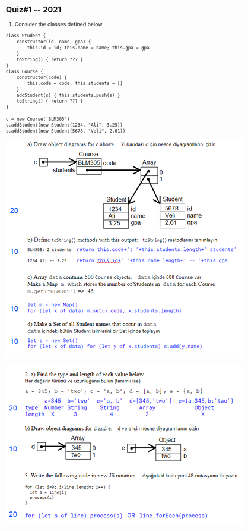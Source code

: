 ﻿
## Quiz#1 -- 2021

1. Consider the classes defined below 
````
class Student {
    constructor(id, name, gpa) {
        this.id = id; this.name = name; this.gpa = gpa
    }
    toString() { return ??? }
}
class Course {
    constructor(code) {
        this.code = code; this.students = []
    }
    addStudent(s) { this.students.push(s) }
    toString() { return ??? }
}
 
c = new Course('BLM305')
c.addStudent(new Student(1234, "Ali", 3.25))
c.addStudent(new Student(5678, "Veli", 2.61))
````
![Page 1](Quiz1_solution1.png)

![Page 2](Quiz1_solution2.png)

<script src="/2021/navbar.js"></script>
<style>
  body { 
    max-width: 640px; 
  }
  #navbar {
    margin-left: 0;
  }
</style>
